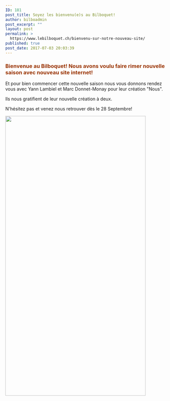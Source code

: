 ```yaml
---
ID: 181
post_title: Soyez les bienvenu(e)s au Bilboquet!
author: bilboadmin
post_excerpt: ""
layout: post
permalink: >
  https://www.lebilboquet.ch/bienvenu-sur-notre-nouveau-site/
published: true
post_date: 2017-07-03 20:03:39
---
```

<h3 style="text-align: left;"><strong><span style="color: #993300;">Bienvenue au Bilboquet! </span></strong><strong><span style="color: #993300;">Nous avons voulu faire rimer nouvelle saison avec nouveau site internet!</span></strong></h3>
<p style="text-align: left;">Et pour bien commencer cette nouvelle saison nous vous donnons rendez vous avec Yann Lambiel et Marc Donnet-Monay pour leur création "Nous".</p>
<p style="text-align: left;">Ils nous gratifient de leur nouvelle création à deux.</p>
<p style="text-align: left;">N'hésitez pas et venez nous retrouver dès le 28 Septembre!</p>
<img class="wp-image-52 size-full alignleft" src="http://www.lebilboquet.ch/wp-content/uploads/2017/06/1.Lambiel-Donnet.jpg" alt="" width="438" height="875" />